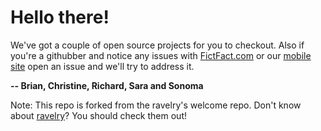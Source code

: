 # Hello there!

We've got a couple of open source projects for you to checkout. Also if you're a githubber and notice any issues with [FictFact.com](http://www.fictFact.com) or our [mobile site](http://m.fictfact.com) open an issue and we'll try to address it.

**-- Brian, Christine, Richard, Sara and Sonoma**

Note: This repo is forked from the ravelry's welcome repo. Don't know about [ravelry](https://www.ravelry.com)? You should check them out!

